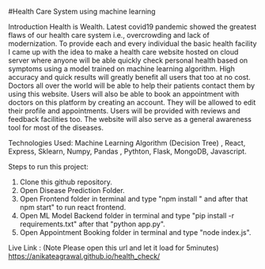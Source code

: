 #Health Care System using machine learning

Introduction
Health is Wealth. Latest covid19 pandemic showed the greatest flaws of our health care system i.e., overcrowding and lack of modernization.
To provide each and every individual the basic health facility I came up with the idea to make a health care website hosted on cloud server where anyone will be able quickly check personal health based on symptoms using a model trained on machine learning algorithm. High accuracy and quick results will greatly benefit all users that too at no cost.
Doctors all over the world will be able to help their patients contact them by using this website. Users will also be able to book an appointment with doctors on this platform by creating an account. They will be allowed to edit their profile and appointments. Users will be provided with reviews and feedback facilities too. The website will also serve as a general awareness tool for most of the diseases.


Technologies Used:
Machine Learning Algorithm (Decision Tree) , React, Express, Sklearn, Numpy, Pandas , Pythton, Flask, MongoDB, Javascript.

Steps to run this project:
1. Clone this github repository.
2. Open Disease Prediction Folder.
3. Open Frontend folder in terminal and type "npm install " and after that npm start" to run react frontend.
4. Open ML Model Backend folder in terminal and type "pip install -r requirements.txt" after that "python app.py".
5. Open Appointment Booking folder in terminal and type "node index.js".


Live Link : (Note Please open this url and let it load for 5minutes)
https://anikateagrawal.github.io/health_check/
